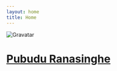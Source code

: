```yaml
---
layout: home
title: Home
---
```




![Gravatar](https://s.gravatar.com/avatar/f95960bc28bc6e65b4742973718209bd?s=200 "Profile picture")


<a href="#" class="big-title"><h1>Pubudu Ranasinghe</h1></a>
<a href="https://www.behance.net/pubudu" class="icon-links"><i class="fa fa-behance-square fa-lg"></i></a>
<a href="https://www.facebook.com/pubudutr" class="icon-links"><i class="fa fa-facebook-square fa-lg"></i></a>
<a href="https://github.com/pubudu-ranasinghe" class="icon-links"><i class="fa fa-github-alt fa-lg"></i></a>
<a href="https://www.linkedin.com/profile/view?id=307294261" class="icon-links"><i class="fa fa-linkedin-square fa-lg"></i></a>
<a href="https://twitter.com/pubudutr" class="icon-links"><i class="fa fa-twitter-square fa-lg"></i></a>